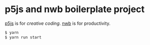 # p5js and nwb boilerplate project

[p5js](https://p5js.org) is for _creative coding_.
[nwb](https://github.com/insin/nwb) is for productivity.

```bash
$ yarn
$ yarn run start
```
